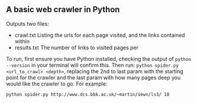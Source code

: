 ## A basic web crawler in Python

Outputs two files:
 - crawl.txt    Listing the urls for each page visited, and the links contained within
 - results.txt  The number of links to visited pages per <Visited URL>

To run, first ensure you have Python installed, checking the output of `python --version` in your terminal will confirm this. Then run: `python spider.py <url_to_crawl> <depth>`, replacing the 2nd to last param with the starting
point for the crawler and the last param with how many pages deep you would like the crawler to go. For example:

    python spider.py http://www.dcs.bbk.ac.uk/~martin/sewn/ls3/ 10